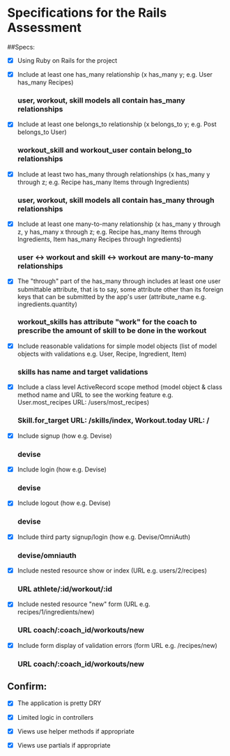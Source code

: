 # Specifications for the Rails Assessment

##Specs:
- [x] Using Ruby on Rails for the project

- [x] Include at least one has_many relationship (x has_many y; e.g. User has_many Recipes)
    ### user, workout, skill models all contain has_many relationships
- [x] Include at least one belongs_to relationship (x belongs_to y; e.g. Post belongs_to User)
    ### workout_skill and workout_user contain belong_to relationships
- [x] Include at least two has_many through relationships (x has_many y through z; e.g. Recipe has_many Items through Ingredients)
    ### user, workout, skill models all contain has_many through relationships
- [x] Include at least one many-to-many relationship (x has_many y through z, y has_many x through z; e.g. Recipe has_many Items through Ingredients, Item has_many Recipes through Ingredients)
    ### user <-> workout and skill <-> workout are many-to-many relationships
- [x] The "through" part of the has_many through includes at least one user submittable attribute, that is to say, some attribute other than its foreign keys that can be submitted by the app's user (attribute_name e.g. ingredients.quantity)
    ### workout_skills has attribute "work" for the coach to prescribe the amount of skill to be done in the workout
- [x] Include reasonable validations for simple model objects (list of model objects with validations e.g. User, Recipe, Ingredient, Item)
    ### skills has name and target validations
- [x] Include a class level ActiveRecord scope method (model object & class method name and URL to see the working feature e.g. User.most_recipes URL: /users/most_recipes)
    ### Skill.for_target URL: /skills/index, Workout.today URL: /
- [x] Include signup (how e.g. Devise)
    ### devise
- [x] Include login (how e.g. Devise)
    ### devise
- [x] Include logout (how e.g. Devise)
    ### devise
- [x] Include third party signup/login (how e.g. Devise/OmniAuth)
    ### devise/omniauth
- [x] Include nested resource show or index (URL e.g. users/2/recipes)
    ### URL athlete/:id/workout/:id
- [x] Include nested resource "new" form (URL e.g. recipes/1/ingredients/new)
    ### URL coach/:coach_id/workouts/new
- [x] Include form display of validation errors (form URL e.g. /recipes/new)
    ### URL coach/:coach_id/workouts/new


## Confirm:
- [x] The application is pretty DRY

- [x] Limited logic in controllers

- [x] Views use helper methods if appropriate

- [x] Views use partials if appropriate
